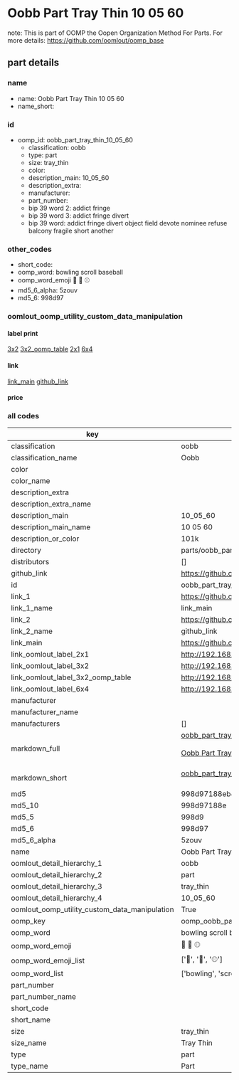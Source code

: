 # Oobb Part Tray Thin 10 05 60  

note: This is part of OOMP the Oopen Organization Method For Parts. For more details: https://github.com/oomlout/oomp_base

##  part details





### name
* name: Oobb Part Tray Thin 10 05 60
* name_short: 
### id
* oomp_id: oobb_part_tray_thin_10_05_60
  * classification: oobb
  * type: part
  * size: tray_thin
  * color: 
  * description_main: 10_05_60
  * description_extra: 
  * manufacturer: 
  * part_number: 
  * bip 39 word 2: addict fringe
  * bip 39 word 3: addict fringe divert
  * bip 39 word: addict fringe divert object field devote nominee refuse balcony fragile short another

### other_codes
* short_code: 
* oomp_word: bowling scroll baseball
* oomp_word_emoji :bowling: :scroll: :baseball:
* md5_6_alpha: 5zouv
* md5_6: 998d97






### oomlout_oomp_utility_custom_data_manipulation
#### label print
[3x2](http://192.168.1.245:1112/?label=oomp%205zouv)
[3x2_oomp_table](http://192.168.1.107:1112/?label=oomp%205zouv)
[2x1](http://192.168.1.242:1112/?label=oomp%205zouv)
[6x4](http://192.168.1.55:1112/?label=oomp%205zouv)    

#### link

[link_main](https://github.com/oomlout/oomlout_oomp_current_version_messy/tree/main/parts/oobb_part_tray_thin_10_05_60) [github_link](https://github.com/oomlout/oomlout_oomp_part_src/tree/main/parts/oobb_part_tray_thin_10_05_60)                             

#### price







### all codes 
| key | value |  
| --- | --- |  
| classification | oobb |  
| classification_name | Oobb |  
| color |  |  
| color_name |  |  
| description_extra |  |  
| description_extra_name |  |  
| description_main | 10_05_60 |  
| description_main_name | 10 05 60 |  
| description_or_color | 101k |  
| directory | parts/oobb_part_tray_thin_10_05_60 |  
| distributors | [] |  
| github_link | https://github.com/oomlout/oomlout_oomp_part_src/tree/main/parts/oobb_part_tray_thin_10_05_60 |  
| id | oobb_part_tray_thin_10_05_60 |  
| link_1 | https://github.com/oomlout/oomlout_oomp_current_version_messy/tree/main/parts/oobb_part_tray_thin_10_05_60 |  
| link_1_name | link_main |  
| link_2 | https://github.com/oomlout/oomlout_oomp_part_src/tree/main/parts/oobb_part_tray_thin_10_05_60 |  
| link_2_name | github_link |  
| link_main | https://github.com/oomlout/oomlout_oomp_current_version_messy/tree/main/parts/oobb_part_tray_thin_10_05_60 |  
| link_oomlout_label_2x1 | http://192.168.1.242:1112/?label=oomp%205zouv |  
| link_oomlout_label_3x2 | http://192.168.1.245:1112/?label=oomp%205zouv |  
| link_oomlout_label_3x2_oomp_table | http://192.168.1.107:1112/?label=oomp%205zouv |  
| link_oomlout_label_6x4 | http://192.168.1.55:1112/?label=oomp%205zouv |  
| manufacturer |  |  
| manufacturer_name |  |  
| manufacturers | [] |  
| markdown_full | [oobb_part_tray_thin_10_05_60](https://github.com/oomlout/oomlout_oomp_current_version_messy/tree/main/parts/oobb_part_tray_thin_10_05_60)<br>[](https://github.com/oomlout/oomlout_oomp_current_version_messy/tree/main/parts/oobb_part_tray_thin_10_05_60)<br>[Oobb Part Tray Thin 10 05 60](https://github.com/oomlout/oomlout_oomp_current_version_messy/tree/main/parts/oobb_part_tray_thin_10_05_60)<br><br> |  
| markdown_short | [oobb_part_tray_thin_10_05_60](https://github.com/oomlout/oomlout_oomp_current_version_messy/tree/main/parts/oobb_part_tray_thin_10_05_60)<br><br> |  
| md5 | 998d97188eb472bcf32af9807f97401a |  
| md5_10 | 998d97188e |  
| md5_5 | 998d9 |  
| md5_6 | 998d97 |  
| md5_6_alpha | 5zouv |  
| name | Oobb Part Tray Thin 10 05 60 |  
| oomlout_detail_hierarchy_1 | oobb |  
| oomlout_detail_hierarchy_2 | part |  
| oomlout_detail_hierarchy_3 | tray_thin |  
| oomlout_detail_hierarchy_4 | 10_05_60 |  
| oomlout_oomp_utility_custom_data_manipulation | True |  
| oomp_key | oomp_oobb_part_tray_thin_10_05_60 |  
| oomp_word | bowling scroll baseball |  
| oomp_word_emoji | :bowling: :scroll: :baseball: |  
| oomp_word_emoji_list | [':bowling:', ':scroll:', ':baseball:'] |  
| oomp_word_list | ['bowling', 'scroll', 'baseball'] |  
| part_number |  |  
| part_number_name |  |  
| short_code |  |  
| short_name |  |  
| size | tray_thin |  
| size_name | Tray Thin |  
| type | part |  
| type_name | Part |  
